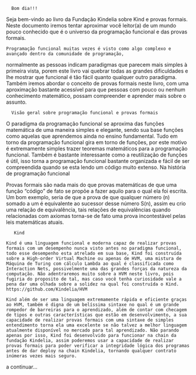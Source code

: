       Bom dia!!!

Seja bem-vindo ao livro da Fundação Kindelia sobre Kind e provas formais. Neste documento iremos tentar aproximar você leitor(a) de um mundo pouco conhecido que é o universo da programação funcional e das provas formais.

	Programação funcional muitas vezes é visto como algo complexo e avançado dentro da comunidade de programação, 
normalmente as pessoas indicam paradigmas que parecem mais simples à primeira vista, porem este livro vai quebrar todas 
as grandes dificuldades e lhe mostrar que funcional é tão fácil quanto qualquer outro paradigma. Também iremos abordar 
o conceito de provas formais neste livro, com uma aproximação bastante acessível para que pessoas com pouco ou nenhum 
conhecimento matemático, possam compreender e aprender mais sobre o assunto.

      Visão geral sobre programação funcional e provas formais

O paradigma da programação funcional se aproxima das funções matemática de uma maneira simples e elegante, sendo sua base funções como aquelas que aprendemos ainda no ensino fundamental. Tudo em torno da programação funcional gira em torno de funções, por este motivo é extremamente simples trazer teoremas matemáticos para a programação funcional. Também é bastante interessante como a reutilização de funções é útil, isso torna a programação funcional bastante organizada e fácil de ser compreendida quando se esta lendo um código muito extenso. 
Na história de programação funcional 


Provas formais são nada mais do que provas matemáticas de que uma função “código” de fato se propõe a fazer aquilo para o qual ela foi escrita. Um bom exemplo, seria de que a prova de que qualquer número (n) somado a um é equivalente ao sucessor desse número S(n), assim eu crio uma relação de equivalência, tais relações de equivalências quando relacionadas com axiomas torna-se de fato uma prova incontestável pelas leis matemáticas atuais. 

       Kind

	Kind é uma linguagem funcional e moderna capaz de realizar provas formais com um desempenho nunca visto antes no paradigma funcional, todo esse desempenho esta atrelado em sua base, Kind foi construída sobre a High-order Virtual Machine ou apenas de HVM, uma mistura de Máquina de Turing com cálculo Lambda ao qual é classificada como Interaction Nets, possivelmente uma das grandes forças da natureza da computação. Não adentraremos muito sobre a HVM neste livro, pois fugiria do proposito de tal, mas caso você tenha curiosidade vale a pena dar uma olhada sobre a solidez na qual foi construída o Kind.	 https://github.com/Kindelia/HVM   

	Kind além de ser uma linguagem extremamente rápida e eficiente graças ao HVM, também é digna de um belíssima sintaxe no qual é um grande rompedor de barreiras para o aprendizado, além de contar com checagem de tipos e outras características que estão em desenvolvimento, a sua capacidade de realizar provas formais com uma sintaxe de simples entendimento torna ela uma excelente se não talvez a melhor linguagem atualmente disponível no mercado para tal aprendizado. Não parando apenas por isso, Kind foi desenvolvido para funcionar na chain da fundação Kindelia, assim poderemos usar a capacidade de realizar provas formais para poder verificar a integridade lógica dos programas antes de dar deploy na chain Kindelia, tornando qualquer contrato inúmeras vezes mais seguro. 


 	



 
a continuar…

